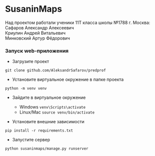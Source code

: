 # SusaninMaps
<p>Над проектом работали ученики 11Т класса школы №1788 г. Москва:<br>
Сафаров Александр Алексеевич<br>
Криулин Андрей Витальевич<br>
Минковский Артур Фёдорович</p>

### Запуск web-приложения
- Загрузите проект
```
git clone github.com/AleksandrSafarov/predprof
```
- Установите виртуальное окружение в папке проекта
```
python -m venv venv
```
- Зайдите в виртуальное окружение

  - Windows
  ```venv\Scripts\activate```
  - Linux/Mac
  ```source venv/bin/activate```
- Установите внешние зависимости
```
pip install -r requirements.txt
```
- Запустите сервер
```
python susaninmaps/manage.py runserver
```
